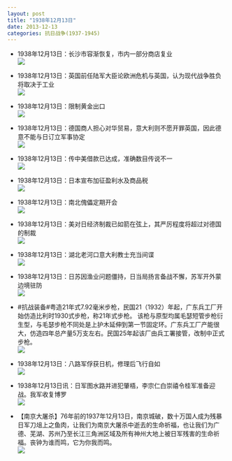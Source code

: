 ```yaml
---
layout: post
title: "1938年12月13日"
date: 2013-12-13
categories: 抗日战争(1937-1945)
---
```


<meta name="referrer" content="no-referrer" />

- 1938年12月13日：长沙市容渐恢复，市内一部分商店复业 <br/><img src="https://ww1.sinaimg.cn/large/aca367d8jw1ebih0p7lcuj20cs0oq79d.jpg" />

- 1938年12月13日：英国前任陆军大臣论欧洲危机与英国，认为现代战争胜负将取决于工业 <br/><img src="https://ww3.sinaimg.cn/large/aca367d8jw1ebifaqt4cqj20cs0r644q.jpg" />

- 1938年12月13日：限制黄金出口 <br/><img src="https://ww4.sinaimg.cn/large/aca367d8jw1ebidk1ekibj20cs0h2wl2.jpg" />

- 1938年12月13日：德国商人担心对华贸易，意大利则不愿开罪英国，因此德意不能与日订立军事协定 <br/><img src="https://ww4.sinaimg.cn/large/aca367d8jw1ebibu241brj20cs0ltad9.jpg" />

- 1938年12月13日：传中美借款已达成，准确数目传说不一 <br/><img src="https://ww2.sinaimg.cn/large/aca367d8jw1ebi8cqe4mhj20cs0wrgrf.jpg" />

- 1938年12月13日：日本宣布加征盈利水及商品税 <br/><img src="https://ww1.sinaimg.cn/large/aca367d8jw1ebi6mgyzvfj206g05smxn.jpg" />

- 1938年12月13日：南北傀儡定期开会 <br/><img src="https://ww2.sinaimg.cn/large/aca367d8jw1ebi4vlbihjj206k05y74o.jpg" />

- 1938年12月13日：美对日经济制裁已如箭在弦上，其严厉程度将超过对德国的制裁 <br/><img src="https://ww2.sinaimg.cn/large/aca367d8jw1ebhzo5sby0j20cs0xmdnc.jpg" />

- 1938年12月13日：湖北老河口意大利教士充当间谍 <br/><img src="https://ww4.sinaimg.cn/large/aca367d8jw1ebhxxrdeclj20cs0mxafh.jpg" />

- 1938年12月13日：日苏因渔业问题僵持，日当局扬言备战不懈，苏军开外蒙边境驻防 <br/><img src="https://ww1.sinaimg.cn/large/aca367d8jw1ebhw7dy1akj20cs0ypdp1.jpg" />

- #抗战装备#粤造21年式7.92毫米步枪，民国21（1932）年起，广东兵工厂开始仿造比利时1930式步枪，称21年式步枪。 该枪与原型均属毛瑟短管步枪衍生型，与毛瑟步枪不同处是上护木延伸到第一节固定环。广东兵工厂产能很大，仿造四年总产量5万支左右。民国25年起该厂由兵工署接管，改制中正式步枪。 <br/><img src="https://ww3.sinaimg.cn/large/aca367d8jw1ebhug9z41wj20dw09nta2.jpg" />

- 1938年12月13日：八路军俘获日机，修理后飞行自如 <br/><img src="https://ww3.sinaimg.cn/large/aca367d8jw1ebhsqnw9t4j209505omxx.jpg" />

- 1938年12月13日讯：日军图水路并进犯肇梧，李宗仁白崇禧令桂军准备迎战。我军收复博罗 <br/><img src="https://ww4.sinaimg.cn/large/aca367d8jw1ebhqzyqs8rj20cs1qhn65.jpg" />

- 【南京大屠杀】76年前的1937年12月13日，南京城破，数十万国人成为残暴日军刀俎上之鱼肉，让我们为南京大屠杀中逝去的生命祈福，也让我们为广德、芜湖、苏州乃至长江三角洲区域及所有神州大地上被日军残害的生命祈福。丧钟为谁而鸣，它为你我而鸣。 <br/><img src="https://ww3.sinaimg.cn/large/aca367d8jw1ebhp9nprc6j20dw07lweh.jpg" />


